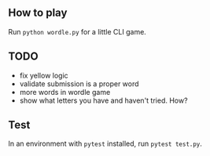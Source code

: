 ## How to play

Run `python wordle.py` for a little CLI game.

## TODO

* fix yellow logic
* validate submission is a proper word
* more words in wordle game
* show what letters you have and haven't tried. How?

## Test

In an environment with `pytest` installed, run `pytest test.py`.